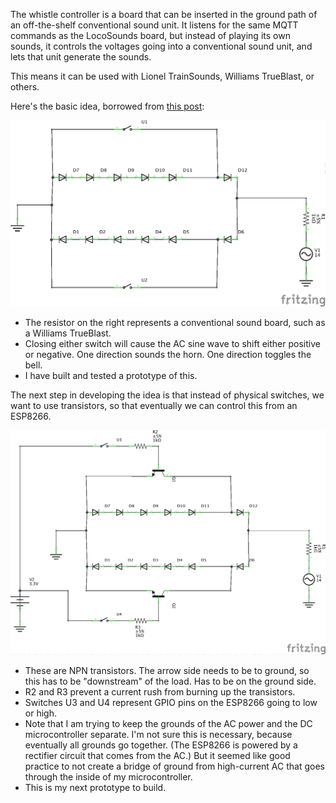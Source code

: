 The whistle controller is a board that can be inserted in the ground path of an off-the-shelf conventional sound unit.  It listens for the same MQTT commands as the LocoSounds board, but instead of playing its own sounds, it controls the voltages going into a conventional sound unit, and lets that unit generate the sounds.

This means it can be used with Lionel TrainSounds, Williams TrueBlast, or others.

Here's the basic idea, borrowed from [this post](http://www.jcstudiosinc.com/Whistle-Button-Bell-Controller):

![Whistle controller by buttons](WhistleControllerWithButtons_schem.png)

- The resistor on the right represents a conventional sound board, such as a Williams TrueBlast.
- Closing either switch will cause the AC sine wave to shift either positive or negative.  One direction sounds the horn.  One direction toggles the bell.
- I have built and tested a prototype of this.

The next step in developing the idea is that instead of physical switches, we want to use transistors, so that eventually we can control this from an ESP8266.

![Whistle controller with transistors](WhistleControllerWithTransistors_schem.png)

- These are NPN transistors.  The arrow side needs to be to ground, so this has to be "downstream" of the load.  Has to be on the ground side.
- R2 and R3 prevent a current rush from burning up the transistors.
- Switches U3 and U4 represent GPIO pins on the ESP8266 going to low or high.
- Note that I am trying to keep the grounds of the AC power and the DC microcontroller separate.  I'm not sure this is necessary, because eventually all grounds go together.  (The ESP8266 is powered by a rectifier circuit that comes from the AC.)  But it seemed like good practice to not create a bridge of ground from high-current AC that goes through the inside of my microcontroller.
- This is my next prototype to build.